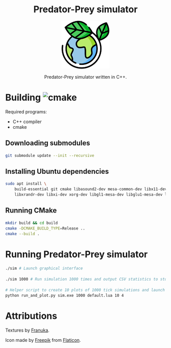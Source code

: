<h1 align="center">Predator-Prey simulator</h1>

<p align="center">
    <img height=150 src="icon.svg" alt="Icon">
</p>

<p align="center">
    Predator-Prey simulator written in C++.
</p>

# Building ![cmake](https://github.com/piotrek-szczygiel/sim/actions/workflows/cmake.yml/badge.svg)

Required programs:

- C++ compiler
- cmake

## Downloading submodules

```bash
git submodule update --init --recursive
```

## Installing Ubuntu dependencies

```bash
sudo apt install \
    build-essential git cmake libasound2-dev mesa-common-dev libx11-dev \
    libxrandr-dev libxi-dev xorg-dev libgl1-mesa-dev libglu1-mesa-dev libluajit-5.1-dev
```

## Running CMake
```bash
mkdir build && cd build
cmake -DCMAKE_BUILD_TYPE=Release ..
cmake --build .
```

# Running Predator-Prey simulator
```bash
./sim # Launch graphical interface

./sim 1000 # Run simulation 1000 times and output CSV statistics to stdout

# Helper script to create 10 plots of 1000 tick simulations and launch them as 4 parallel processes
python run_and_plot.py sim.exe 1000 default.lua 10 4
```

# Attributions

Textures by [Franuka](https://franuka.itch.io/).

Icon made by [Freepik](https://www.freepik.com/) from [Flaticon](https://www.flaticon.com/).
